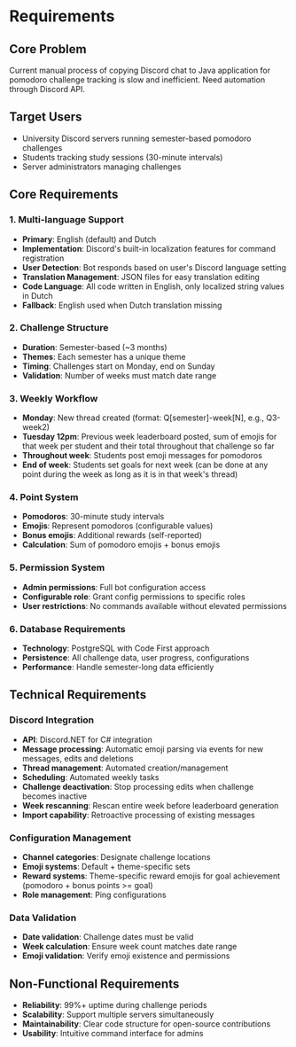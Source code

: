 # Requirements

## Core Problem
Current manual process of copying Discord chat to Java application for pomodoro challenge tracking is slow and inefficient. Need automation through Discord API.

## Target Users
- University Discord servers running semester-based pomodoro challenges
- Students tracking study sessions (30-minute intervals)
- Server administrators managing challenges

## Core Requirements

### 1. Multi-language Support
- **Primary**: English (default) and Dutch
- **Implementation**: Discord's built-in localization features for command registration
- **User Detection**: Bot responds based on user's Discord language setting
- **Translation Management**: JSON files for easy translation editing
- **Code Language**: All code written in English, only localized string values in Dutch
- **Fallback**: English used when Dutch translation missing

### 2. Challenge Structure
- **Duration**: Semester-based (~3 months)
- **Themes**: Each semester has a unique theme
- **Timing**: Challenges start on Monday, end on Sunday
- **Validation**: Number of weeks must match date range

### 3. Weekly Workflow
- **Monday**: New thread created (format: Q[semester]-week[N], e.g., Q3-week2)
- **Tuesday 12pm**: Previous week leaderboard posted, sum of emojis for that week per student and their total throughout that challenge so far
- **Throughout week**: Students post emoji messages for pomodoros
- **End of week**: Students set goals for next week (can be done at any point during the week as long as it is in that week's thread)

### 4. Point System
- **Pomodoros**: 30-minute study intervals
- **Emojis**: Represent pomodoros (configurable values)
- **Bonus emojis**: Additional rewards (self-reported)
- **Calculation**: Sum of pomodoro emojis + bonus emojis

### 5. Permission System
- **Admin permissions**: Full bot configuration access
- **Configurable role**: Grant config permissions to specific roles
- **User restrictions**: No commands available without elevated permissions

### 6. Database Requirements
- **Technology**: PostgreSQL with Code First approach
- **Persistence**: All challenge data, user progress, configurations
- **Performance**: Handle semester-long data efficiently

## Technical Requirements

### Discord Integration
- **API**: Discord.NET for C# integration
- **Message processing**: Automatic emoji parsing via events for new messages, edits and deletions
- **Thread management**: Automated creation/management
- **Scheduling**: Automated weekly tasks
- **Challenge deactivation**: Stop processing edits when challenge becomes inactive
- **Week rescanning**: Rescan entire week before leaderboard generation
- **Import capability**: Retroactive processing of existing messages

### Configuration Management
- **Channel categories**: Designate challenge locations
- **Emoji systems**: Default + theme-specific sets
- **Reward systems**: Theme-specific reward emojis for goal achievement (pomodoro + bonus points >= goal)
- **Role management**: Ping configurations

### Data Validation
- **Date validation**: Challenge dates must be valid
- **Week calculation**: Ensure week count matches date range
- **Emoji validation**: Verify emoji existence and permissions

## Non-Functional Requirements
- **Reliability**: 99%+ uptime during challenge periods
- **Scalability**: Support multiple servers simultaneously
- **Maintainability**: Clear code structure for open-source contributions
- **Usability**: Intuitive command interface for admins 